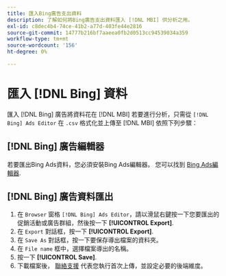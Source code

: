```yaml
---
title: 匯入Bing廣告支出資料
description: 了解如何將Bing廣告支出資料匯入 [!DNL MBI] 供分析之用。
exl-id: c8dec4b4-74ce-41b2-a77d-403fe44e2816
source-git-commit: 14777b216bf7aaeea0fb2d0513cc94539034a359
workflow-type: tm+mt
source-wordcount: '156'
ht-degree: 0%

---
```


# 匯入 [!DNL Bing] 資料

匯入 [!DNL Bing] 廣告將資料花在 [!DNL MBI] 若要進行分析，只需從 `[!DNL Bing] Ads Editor` 在 `.csv` 格式化並上傳至 [!DNL MBI] 依照下列步驟：

## [!DNL Bing] 廣告編輯器

若要匯出Bing Ads資料，您必須安裝Bing Ads編輯器。 您可以找到 [Bing Ads編輯器](https://about.ads.microsoft.com/en-us/solutions/tools/editor).

## [!DNL Bing] 廣告資料匯出

1. 在 `Browser` 窗格 `[!DNL Bing] Ads Editor`，請以滑鼠右鍵按一下您要匯出的促銷活動或廣告群組，然後按一下 **[!UICONTROL Export]**.
1. 在 `Export` 對話框，按一下 **[!UICONTROL Export]**.
1. 在 `Save As` 對話框，按一下要保存導出檔案的資料夾。
1. 在 `File name` 框中，選擇檔案導出的名稱。
1. 按一下 **[!UICONTROL Save]**.
1. 下載檔案後，  [聯絡支援](https://experienceleague.adobe.com/docs/commerce-knowledge-base/kb/troubleshooting/miscellaneous/mbi-service-policies.html?lang=en) 代表您執行首次上傳，並設定必要的後端維度。

